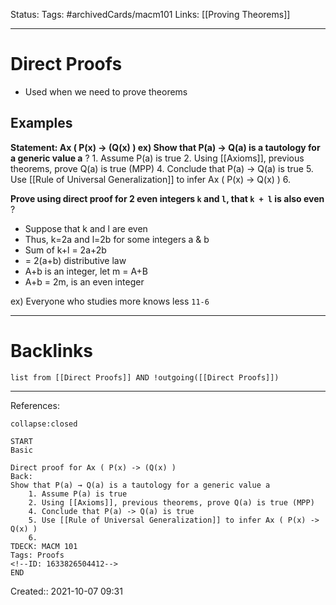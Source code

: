 Status: 
Tags: #archivedCards/macm101
Links: [[Proving Theorems]]
___
# Direct Proofs
- Used when we need to prove theorems

## Examples
**Statement: Ax ( P(x) -> (Q(x) )
ex) Show that P(a) → Q(a) is a tautology for a generic value a**
?
	1. Assume P(a) is true
	2. Using [[Axioms]], previous theorems, prove Q(a) is true (MPP)
	4. Conclude that P(a) -> Q(a) is true
	5. Use [[Rule of Universal Generalization]] to infer Ax ( P(x) -> Q(x) )
	6. 
<!--SR:!2022-01-29,57,270-->

**Prove using direct proof for 2 even integers `k` and `l`, that `k + l` is also even**
?
- Suppose that k and l are even
- Thus, k=2a and l=2b for some integers a & b
- Sum of k+l = 2a+2b
- = 2(a+b) distributive law
- A+b is an integer, let m = A+B
- A+b = 2m, is an even integer
<!--SR:!2022-02-22,80,290-->



ex) Everyone who studies more knows less `11-6`
___
# Backlinks
```dataview
list from [[Direct Proofs]] AND !outgoing([[Direct Proofs]])
```
___
References:
```ad-Flashcard
collapse:closed

START
Basic

Direct proof for Ax ( P(x) -> (Q(x) )
Back: 
Show that P(a) → Q(a) is a tautology for a generic value a
	1. Assume P(a) is true
	2. Using [[Axioms]], previous theorems, prove Q(a) is true (MPP)
	4. Conclude that P(a) -> Q(a) is true
	5. Use [[Rule of Universal Generalization]] to infer Ax ( P(x) -> Q(x) )
	6. 
TDECK: MACM 101
Tags: Proofs
<!--ID: 1633826504412-->
END

```

Created:: 2021-10-07 09:31